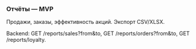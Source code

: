 ### Отчёты — MVP

Продажи, заказы, эффективность акций. Экспорт CSV/XLSX.

Backend: GET /reports/sales?from&to, GET /reports/orders?from&to, GET /reports/loyalty.

